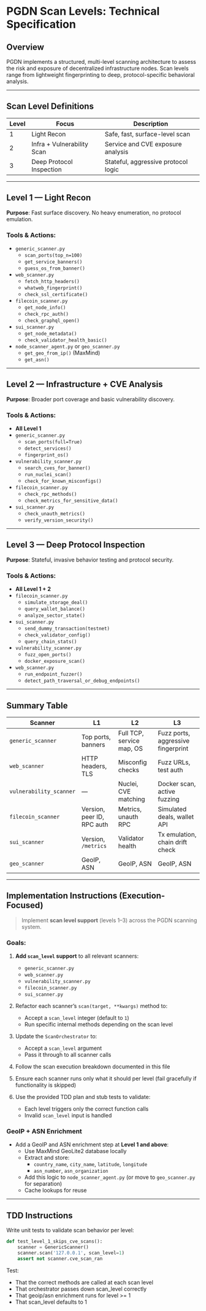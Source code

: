 
# PGDN Scan Levels: Technical Specification

## Overview

PGDN implements a structured, multi-level scanning architecture to assess the risk and exposure of decentralized infrastructure nodes. Scan levels range from lightweight fingerprinting to deep, protocol-specific behavioral analysis.

---

## Scan Level Definitions

| Level | Focus                      | Description                          |
|-------|----------------------------|--------------------------------------|
| 1     | Light Recon                | Safe, fast, surface-level scan       |
| 2     | Infra + Vulnerability Scan| Service and CVE exposure analysis    |
| 3     | Deep Protocol Inspection   | Stateful, aggressive protocol logic  |

---

## Level 1 — Light Recon

**Purpose**: Fast surface discovery. No heavy enumeration, no protocol emulation.

### Tools & Actions:
- `generic_scanner.py`
  - `scan_ports(top_n=100)`
  - `get_service_banners()`
  - `guess_os_from_banner()`
- `web_scanner.py`
  - `fetch_http_headers()`
  - `whatweb_fingerprint()`
  - `check_ssl_certificate()`
- `filecoin_scanner.py`
  - `get_node_info()`
  - `check_rpc_auth()`
  - `check_graphql_open()`
- `sui_scanner.py`
  - `get_node_metadata()`
  - `check_validator_health_basic()`
- `node_scanner_agent.py` or `geo_scanner.py`
  - `get_geo_from_ip()` (MaxMind)
  - `get_asn()`

---

## Level 2 — Infrastructure + CVE Analysis

**Purpose**: Broader port coverage and basic vulnerability discovery.

### Tools & Actions:
- **All Level 1**
- `generic_scanner.py`
  - `scan_ports(full=True)`
  - `detect_services()`
  - `fingerprint_os()`
- `vulnerability_scanner.py`
  - `search_cves_for_banner()`
  - `run_nuclei_scan()`
  - `check_for_known_misconfigs()`
- `filecoin_scanner.py`
  - `check_rpc_methods()`
  - `check_metrics_for_sensitive_data()`
- `sui_scanner.py`
  - `check_unauth_metrics()`
  - `verify_version_security()`

---

## Level 3 — Deep Protocol Inspection

**Purpose**: Stateful, invasive behavior testing and protocol security.

### Tools & Actions:
- **All Level 1 + 2**
- `filecoin_scanner.py`
  - `simulate_storage_deal()`
  - `query_wallet_balance()`
  - `analyze_sector_state()`
- `sui_scanner.py`
  - `send_dummy_transaction(testnet)`
  - `check_validator_config()`
  - `query_chain_stats()`
- `vulnerability_scanner.py`
  - `fuzz_open_ports()`
  - `docker_exposure_scan()`
- `web_scanner.py`
  - `run_endpoint_fuzzer()`
  - `detect_path_traversal_or_debug_endpoints()`

---

## Summary Table

| Scanner               | L1                         | L2                              | L3                               |
|-----------------------|----------------------------|----------------------------------|-----------------------------------|
| `generic_scanner`     | Top ports, banners         | Full TCP, service map, OS        | Fuzz ports, aggressive fingerprint |
| `web_scanner`         | HTTP headers, TLS          | Misconfig checks                 | Fuzz URLs, test auth              |
| `vulnerability_scanner` | —                        | Nuclei, CVE matching             | Docker scan, active fuzzing       |
| `filecoin_scanner`    | Version, peer ID, RPC auth | Metrics, unauth RPC              | Simulated deals, wallet API       |
| `sui_scanner`         | Version, `/metrics`        | Validator health                 | Tx emulation, chain drift check   |
| `geo_scanner`         | GeoIP, ASN                 | GeoIP, ASN                       | GeoIP, ASN                        |

---

## Implementation Instructions (Execution-Focused)

> Implement **scan level support** (levels 1–3) across the PGDN scanning system.

### Goals:
1. **Add `scan_level` support** to all relevant scanners:
   - `generic_scanner.py`
   - `web_scanner.py`
   - `vulnerability_scanner.py`
   - `filecoin_scanner.py`
   - `sui_scanner.py`

2. Refactor each scanner’s `scan(target, **kwargs)` method to:
   - Accept a `scan_level` integer (default to `1`)
   - Run specific internal methods depending on the scan level

3. Update the `ScanOrchestrator` to:
   - Accept a `scan_level` argument
   - Pass it through to all scanner calls

4. Follow the scan execution breakdown documented in this file

5. Ensure each scanner runs only what it should per level (fail gracefully if functionality is skipped)

6. Use the provided TDD plan and stub tests to validate:
   - Each level triggers only the correct function calls
   - Invalid `scan_level` input is handled

### GeoIP + ASN Enrichment

- Add a GeoIP and ASN enrichment step at **Level 1 and above**:
  - Use MaxMind GeoLite2 database locally
  - Extract and store:
    - `country_name`, `city_name`, `latitude`, `longitude`
    - `asn_number`, `asn_organization`
  - Add this logic to `node_scanner_agent.py` (or move to `geo_scanner.py` for separation)
  - Cache lookups for reuse

---

## TDD Instructions

Write unit tests to validate scan behavior per level:

```python
def test_level_1_skips_cve_scans():
    scanner = GenericScanner()
    scanner.scan('127.0.0.1', scan_level=1)
    assert not scanner.cve_scan_ran
```

Test:
- That the correct methods are called at each scan level
- That orchestrator passes down scan_level correctly
- That geoip/asn enrichment runs for level >= 1
- That scan_level defaults to 1
